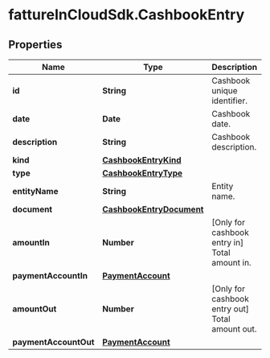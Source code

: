 # fattureInCloudSdk.CashbookEntry

## Properties

Name | Type | Description | Notes
------------ | ------------- | ------------- | -------------
**id** | **String** | Cashbook unique identifier. | [optional] 
**date** | **Date** | Cashbook date. | [optional] 
**description** | **String** | Cashbook description. | [optional] 
**kind** | [**CashbookEntryKind**](CashbookEntryKind.md) |  | [optional] 
**type** | [**CashbookEntryType**](CashbookEntryType.md) |  | [optional] 
**entityName** | **String** | Entity name. | [optional] 
**document** | [**CashbookEntryDocument**](CashbookEntryDocument.md) |  | [optional] 
**amountIn** | **Number** | [Only for cashbook entry in] Total amount in. | [optional] 
**paymentAccountIn** | [**PaymentAccount**](PaymentAccount.md) |  | [optional] 
**amountOut** | **Number** | [Only for cashbook entry out] Total amount out. | [optional] 
**paymentAccountOut** | [**PaymentAccount**](PaymentAccount.md) |  | [optional] 


